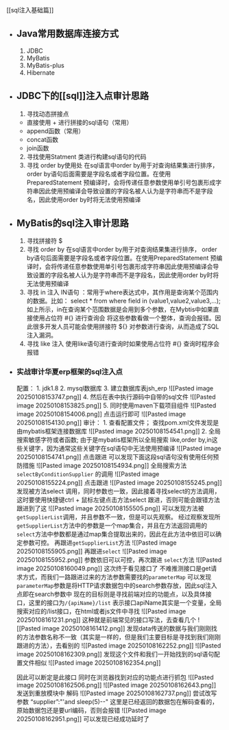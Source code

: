  [[sql注入基础篇]]
- ## Java常用数据库连接方式
	 1. JDBC
	 2. MyBatis
	 3. MyBatis-plus
	 4. Hibernate
- ## JDBC下的[[sql]]注入点审计思路
	1. 寻找动态拼接点
	 - 直接使用 + 进行拼接的sql语句（常用）
	 - append函数（常用）
	 - concat函数
	 - join函数
	2. 寻找使用Statment 类进行构建sql语句的代码
	3. 寻找 order by使用处
	 在sql语言中order by用于对查询结果集进行排序， order by语句后面需要是字段名或者字段位置。在使用PreparedStatement 预编译时，会将传递任意参数使用单引号包裹形成字符串因此使用预编译会导致设置的字段名被人认为是字符串而不是字段名，因此使用order by时将无法使用预编译
- ##  MyBatis的sql注入审计思路
	1. 寻找拼接符 $
	2. 寻找 order by
		在sql语言中order by用于对查询结果集进行排序， order by语句后面需要是字段名或者字段位置。在使用PreparedStatement 预编译时，会将传递任意参数使用单引号包裹形成字符串因此使用预编译会导致设置的字段名被人认为是字符串而不是字段名，因此使用order by时将无法使用预编译
	3. 寻找 in 注入
		IN语句 ：常用于where表达式中，其作用是查询某个范围内的数据。比如： select * from where field in (value1,value2,value3,…); 如上所示，in在查询某个范围数据是会用到多个参数，在Mybtis中如果直接使用占位符 #{} 进行查询会 将这些参数看做一个整体，查询会报错。因此很多开发人员可能会使用拼接符 ${} 对参数进行查询，从而造成了SQL注入漏洞。
	4. 寻找 like 注入
	  使用like语句进行查询时如果使用占位符 #{} 查询时程序会报错
- ### 实战审计华夏erp框架的sql注入点
	配置：
		1. jdk1.8
		2. mysql数据库
		3. 建立数据库表jsh_erp
		![[Pasted image 20250108153747.png]]
		4. 然后在表中执行源码中自带的sql文件
		![[Pasted image 20250108153825.png]]
		5. 同时使用maven下载项目组件
		![[Pasted image 20250108154006.png]]
		点击运行即可
		![[Pasted image 20250108154130.png]]
	审计：
		1. 查看配置文件；
		查找pom.xml文件发现是由mybatis框架连接数据库
		![[Pasted image 20250108154541.png]]
		2. 全局搜索敏感字符或者函数;
		由于是mybatis框架所以全局搜索 like,order by,in这些关键字，因为通常这些关键字在sql语句中无法使用预编译
		![[Pasted image 20250108154741.png]]
		点击跟进
		可以发现下面这段sql语句没有使用任何预防措施
		![[Pasted image 20250108154934.png]]
		全局搜索方法 `selectByConditionSupplier` 的调用
		![[Pasted image 20250108155224.png]]
		点击跟进
		![[Pasted image 20250108155245.png]]
		发现被方法select 调用，同时参数也一致，因此接着寻找select的方法调用，这时要使用快捷键ctrl + 鼠标左键点击方法select 跟进，否则可能会跟错方法
		跟进到了这
		![[Pasted image 20250108155505.png]]
		可以发现方法被 `getSupplierList`调用，并且参数不一致，但是可以先观察。
		经过观察发现所 `getSupplierList`方法中的参数是一个map集合，并且在方法返回调用的`select`方法中参数都是通过map集合提取出来的，因此在此方法中依旧可以确定参数可控。
		再跟进`getSupplierList`方法
		![[Pasted image 20250108155905.png]]
		再跟进`select`
		![[Pasted image 20250108155952.png]]
		参数依旧可以可控，再次跟进 `select`方法
		![[Pasted image 20250108160049.png]]
		这次终于看见接口了
		不难推测接口是get请求方式，而我们一路跟进过来的方法参数需要找的`parameterMap`
		可以发现`parameterMap`参数是将HTTP请求数据包中的search参数存放，因此sql注入点即在search参数中
		现在的目标则是寻找前端对应的功能点，以及具体接口，这里的接口为`/{apiName}/list`
		表示接口apiName其实是一个变量，全局搜索对应的/list接口，在html或者js文件中寻找
		![[Pasted image 20250108161231.png]]
		这种就是前端常见的接口写法，去查看几个
		![[Pasted image 20250108161412.png]]
		发现data传送的数据与我们刚刚找的方法参数名称不一致（其实是一样的，但是我们主要目标是寻找到我们刚刚跟进的方法），去看别的
			![[Pasted image 20250108162252.png]]
			![[Pasted image 20250108162309.png]]
		发现这个文件和我们一开始找到的sql语句配置文件相似
		![[Pasted image 20250108162354.png]]
	
	 因此可以断定是此接口
	 同时在浏览器找到对应的功能点进行抓包
	 ![[Pasted image 20250108162506.png]]
	 ![[Pasted image 20250108162643.png]]
	 发送到重放模块中
	 解码
	 ![[Pasted image 20250108162737.png]]
	 尝试改写参数
	 “supplier”:"'and sleep(5)--"
	 这里是已经返回的数据包在解码查看的，原始数据包还是要url编码，否则会报错
	 ![[Pasted image 20250108162951.png]]
	 可以发现已经成功延时了